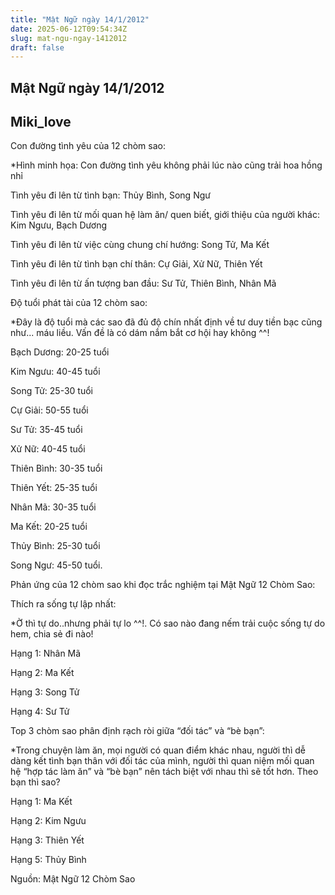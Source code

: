 ```yaml
---
title: "Mật Ngữ ngày 14/1/2012"
date: 2025-06-12T09:54:34Z
slug: mat-ngu-ngay-1412012
draft: false
---
```


## Mật Ngữ ngày 14/1/2012

## Miki_love

‎Con đường tình yêu của 12 chòm sao:



*Hình minh họa: Con đường tình yêu không phải lúc nào cũng trải hoa hồng nhỉ 

Tình yêu đi lên từ tình bạn: Thủy Bình, Song Ngư

Tình yêu đi lên từ mối quan hệ làm ăn/ quen biết, giới thiệu của người khác: Kim Ngưu, Bạch Dương

Tình yêu đi lên từ việc cùng chung chí hướng: Song Tử, Ma Kết

Tình yêu đi lên từ tình bạn chí thân: Cự Giải, Xử Nữ, Thiên Yết

Tình yêu đi lên từ ấn tượng ban đầu: Sư Tử, Thiên Bình, Nhân Mã

‎Độ tuổi phát tài của 12 chòm sao:





*Đây là độ tuổi mà các sao đã đủ độ chín nhất định về tư duy tiền bạc cũng như... máu liều. Vấn đề là có dám nắm bắt cơ hội hay không ^^!

Bạch Dương: 20-25 tuổi

Kim Ngưu: 40-45 tuổi

Song Tử: 25-30 tuổi

Cự Giải: 50-55 tuổi

Sư Tử: 35-45 tuổi

Xử Nữ: 40-45 tuổi

Thiên Bình: 30-35 tuổi

Thiên Yết: 25-35 tuổi

Nhân Mã: 30-35 tuổi

Ma Kết: 20-25 tuổi

Thủy Bình: 25-30 tuổi

Song Ngư: 45-50 tuổi.

Phản ứng của 12 chòm sao khi đọc trắc nghiệm tại Mật Ngữ 12 Chòm Sao:




Thích ra sống tự lập nhất:





*Ờ thì tự do..nhưng phải tự lo ^^!. Có sao nào đang nếm trải cuộc sống tự do hem, chia sẻ đi nào!

Hạng 1: Nhân Mã

Hạng 2: Ma Kết

Hạng 3: Song Tử

Hạng 4: Sư Tử

Top 3 chòm sao phân định rạch ròi giữa “đối tác” và “bè bạn”:



*Trong chuyện làm ăn, mọi người có quan điểm khác nhau, người thì dễ dàng kết tình bạn thân với đối tác của mình, người thì quan niệm mối quan hệ “hợp tác làm ăn” và “bè bạn” nên tách biệt với nhau thì sẽ tốt hơn. Theo bạn thì sao?

Hạng 1: Ma Kết

Hạng 2: Kim Ngưu

Hạng 3: Thiên Yết

Hạng 5: Thủy Bình

Nguồn: Mật Ngữ 12 Chòm Sao